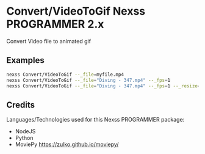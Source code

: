 # Convert/VideoToGif Nexss PROGRAMMER 2.x

Convert Video file to animated gif

## Examples

```sh
nexss Convert/VideoToGif --_file=myfile.mp4
nexss Convert/VideoToGif --_file="Diving - 347.mp4" --_fps=1
nexss Convert/VideoToGif --_file="Diving - 347.mp4" --_fps=1 --_resize=0.5
```

## Credits

Languages/Technologies used for this Nexss PROGRAMMER package:

- NodeJS
- Python
- MoviePy <https://zulko.github.io/moviepy/>
